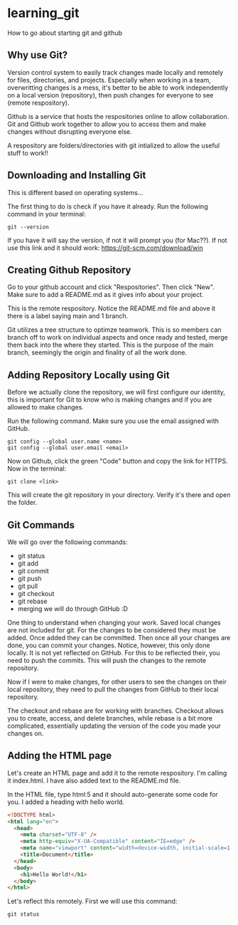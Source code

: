 # learning_git

How to go about starting git and github

## Why use Git?

Version control system to easily track changes made locally and remotely for files, directories, and projects. Especially when working in a team, overwritting changes is a mess, it's better to be able to work independently on a local version (repository), then push changes for everyone to see (remote respository).

Github is a service that hosts the respositories online to allow collaboration. Git and Github work together to allow you to access them and make changes without disrupting everyone else.

A respository are folders/directories with git intialized to allow the useful stuff to work!!

## Downloading and Installing Git

This is different based on operating systems...

The first thing to do is check if you have it already. Run the following command in your terminal:

```
git --version
```

If you have it will say the version, if not it will prompt you (for Mac??). If not use this link and it should work: https://git-scm.com/download/win

## Creating Github Repository

Go to your github account and click "Respositories". Then click "New". Make sure to add a README.md as it gives info about your project.

This is the remote respository. Notice the README.md file and above it there is a label saying main and 1 branch.

Git utilizes a tree structure to optimze teamwork. This is so members can branch off to work on individual aspects and once ready and tested, merge them back into the where they started. This is the purpose of the main branch, seemingly the origin and finality of all the work done.

## Adding Repository Locally using Git

Before we actually clone the repository, we will first configure our identity, this is important for Git to know who is making changes and if you are allowed to make changes.

Run the following command. Make sure you use the email assigned with GitHub.

```
git config --global user.name <name>
git config --global user.email <email>
```

Now on Github, click the green "Code" button and copy the link for HTTPS. Now in the terminal:

```
git clone <link>
```

This will create the git repository in your directory. Verify it's there and open the folder.

## Git Commands

We will go over the following commands:

- git status
- git add
- git commit
- git push
- git pull
- git checkout
- git rebase
- merging we will do through GitHub :D

One thing to understand when changing your work. Saved local changes are not included for git. For the changes to be considered they must be added. Once added they can be committed. Then once all your changes are done, you can commit your changes. Notice, however, this only done locally. It is not yet reflected on GitHub. For this to be reflected their, you need to push the commits. This will push the changes to the remote repository.

Now if I were to make changes, for other users to see the changes on their local repository, they need to pull the changes from GitHub to their local repository.

The checkout and rebase are for working with branches. Checkout allows you to create, access, and delete branches, while rebase is a bit more complicated, essentially updating the version of the code you made your changes on.

## Adding the HTML page

Let's create an HTML page and add it to the remote respository. I'm calling it index.html. I have also added text to the README.md file.

In the HTML file, type html:5 and it should auto-generate some code for you. I added a heading with hello world.

```html
<!DOCTYPE html>
<html lang="en">
  <head>
    <meta charset="UTF-8" />
    <meta http-equiv="X-UA-Compatible" content="IE=edge" />
    <meta name="viewport" content="width=device-width, initial-scale=1.0" />
    <title>Document</title>
  </head>
  <body>
    <h1>Hello World!</h1>
  </body>
</html>
```

Let's reflect this remotely. First we will use this command:

```
git status
```
